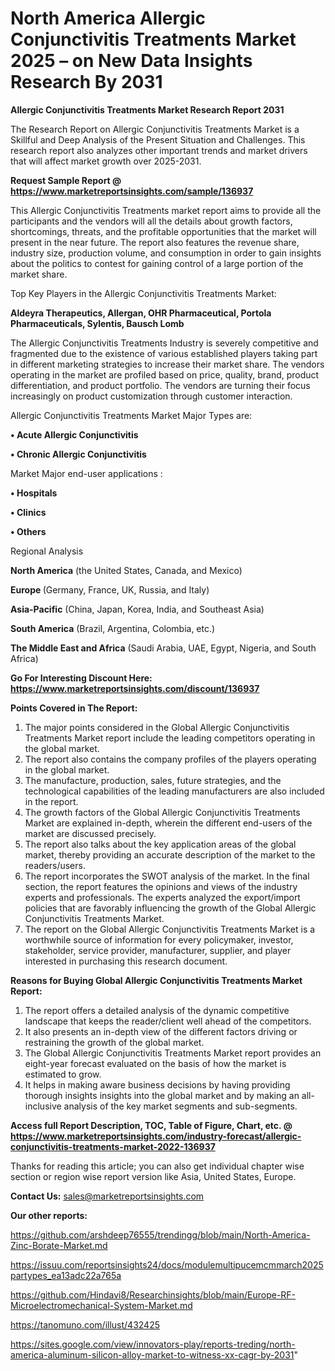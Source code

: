 # North America Allergic Conjunctivitis Treatments Market 2025 – on New Data Insights Research By 2031

<strong>Allergic Conjunctivitis Treatments Market Research Report 2031</strong>

The Research Report on Allergic Conjunctivitis Treatments Market is a Skillful and Deep Analysis of the Present Situation and Challenges. This research report also analyzes other important trends and market drivers that will affect market growth over 2025-2031.

<strong>Request Sample Report @ <a href=https://www.marketreportsinsights.com/sample/136937>https://www.marketreportsinsights.com/sample/136937</a></strong>

This Allergic Conjunctivitis Treatments market report aims to provide all the participants and the vendors will all the details about growth factors, shortcomings, threats, and the profitable opportunities that the market will present in the near future. The report also features the revenue share, industry size, production volume, and consumption in order to gain insights about the politics to contest for gaining control of a large portion of the market share.

Top Key Players in the Allergic Conjunctivitis Treatments Market:

<strong>Aldeyra Therapeutics, Allergan, OHR Pharmaceutical, Portola Pharmaceuticals, Sylentis, Bausch  Lomb</strong>

The Allergic Conjunctivitis Treatments Industry is severely competitive and fragmented due to the existence of various established players taking part in different marketing strategies to increase their market share. The vendors operating in the market are profiled based on price, quality, brand, product differentiation, and product portfolio. The vendors are turning their focus increasingly on product customization through customer interaction.

Allergic Conjunctivitis Treatments Market Major Types are:

<strong>• Acute Allergic Conjunctivitis

• Chronic Allergic Conjunctivitis</strong>

Market Major end-user applications :

<strong>• Hospitals

• Clinics

• Others</strong>

Regional Analysis

</u><strong><b>North America</b></strong> (the United States, Canada, and Mexico)

<strong><b>Europe </b></strong>(Germany, France, UK, Russia, and Italy)

<strong><b>Asia-Pacific</b></strong> (China, Japan, Korea, India, and Southeast Asia)

<strong><b>South America</b></strong> (Brazil, Argentina, Colombia, etc.)

<strong><b>The Middle East and Africa</b></strong> (Saudi Arabia, UAE, Egypt, Nigeria, and South Africa)

<strong>Go For Interesting Discount Here: <a href=https://www.marketreportsinsights.com/discount/136937>https://www.marketreportsinsights.com/discount/136937</a></strong>

<strong>Points Covered in The Report:</strong>
<ol>
  <li>The major points considered in the Global Allergic Conjunctivitis Treatments Market report include the leading competitors operating in the global market.</li>
  <li>The report also contains the company profiles of the players operating in the global market.</li>
  <li>The manufacture, production, sales, future strategies, and the technological capabilities of the leading manufacturers are also included in the report.</li>
  <li>The growth factors of the Global Allergic Conjunctivitis Treatments Market are explained in-depth, wherein the different end-users of the market are discussed precisely.</li>
  <li>The report also talks about the key application areas of the global market, thereby providing an accurate description of the market to the readers/users.</li>
  <li>The report incorporates the SWOT analysis of the market. In the final section, the report features the opinions and views of the industry experts and professionals. The experts analyzed the export/import policies that are favorably influencing the growth of the Global Allergic Conjunctivitis Treatments Market.</li>
  <li>The report on the Global Allergic Conjunctivitis Treatments Market is a worthwhile source of information for every policymaker, investor, stakeholder, service provider, manufacturer, supplier, and player interested in purchasing this research document.</li>
</ol>
<strong>Reasons for Buying Global Allergic Conjunctivitis Treatments Market Report:</strong>

<ol>
  <li>The report offers a detailed analysis of the dynamic competitive landscape that keeps the reader/client well ahead of the competitors.</li>
  <li>It also presents an in-depth view of the different factors driving or restraining the growth of the global market.</li>
  <li>The Global Allergic Conjunctivitis Treatments Market report provides an eight-year forecast evaluated on the basis of how the market is estimated to grow.</li>
  <li>It helps in making aware business decisions by having providing thorough insights insights into the global market and by making an all-inclusive analysis of the key market segments and sub-segments.</li>
</ol>
<strong>Access full Report Description, TOC, Table of Figure, Chart, etc. @ <a href=https://www.marketreportsinsights.com/industry-forecast/allergic-conjunctivitis-treatments-market-2022-136937>https://www.marketreportsinsights.com/industry-forecast/allergic-conjunctivitis-treatments-market-2022-136937</a></strong>


Thanks for reading this article; you can also get individual chapter wise section or region wise report version like Asia, United States, Europe.

<strong>Contact Us:</strong>
sales@marketreportsinsights.com

<strong>Our other reports:</strong>

<a href=https://github.com/arshdeep76555/trendingg/blob/main/North-America-Zinc-Borate-Market.md>https://github.com/arshdeep76555/trendingg/blob/main/North-America-Zinc-Borate-Market.md</a>

<a href=https://issuu.com/reportsinsights24/docs/modulemultipucemcmmarch2025partypes_ea13adc22a765a>https://issuu.com/reportsinsights24/docs/modulemultipucemcmmarch2025partypes_ea13adc22a765a</a>

<a href=https://github.com/Hindavi8/Researchinsights/blob/main/Europe-RF-Microelectromechanical-System-Market.md>https://github.com/Hindavi8/Researchinsights/blob/main/Europe-RF-Microelectromechanical-System-Market.md</a>

<a href=https://tanomuno.com/illust/432425>https://tanomuno.com/illust/432425</a>

<a href=https://sites.google.com/view/innovators-play/reports-treding/north-america-aluminum-silicon-alloy-market-to-witness-xx-cagr-by-2031>https://sites.google.com/view/innovators-play/reports-treding/north-america-aluminum-silicon-alloy-market-to-witness-xx-cagr-by-2031</a>"
